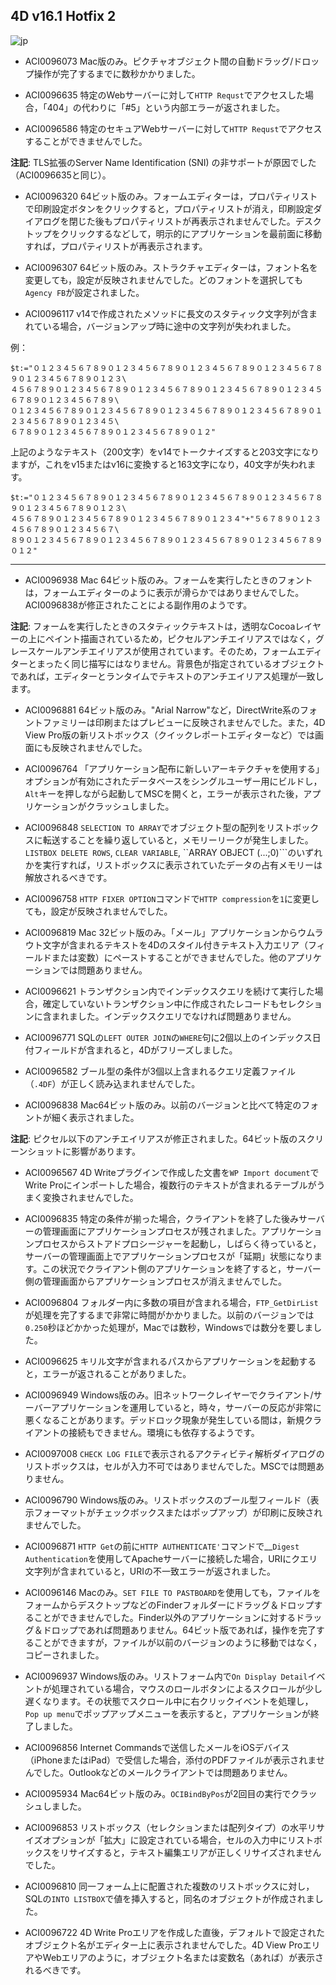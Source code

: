 ## 4D v16.1 Hotfix 2

![jp](https://cloud.githubusercontent.com/assets/10509075/16182979/016305e0-36e7-11e6-816b-2335cc6f0abb.png)

* ACI0096073 Mac版のみ。ピクチャオブジェクト間の自動ドラッグ/ドロップ操作が完了するまでに数秒かかりました。

* ACI0096635 特定のWebサーバーに対して``HTTP Requst``でアクセスした場合，「404」の代わりに「#5」という内部エラーが返されました。

* ACI0096586 特定のセキュアWebサーバーに対して``HTTP Requst``でアクセスすることができませんでした。

**注記**: TLS拡張のServer Name Identification (SNI) の非サポートが原因でした（ACI0096635と同じ）。

* ACI0096320 64ビット版のみ。フォームエディターは，プロパティリストで印刷設定ボタンをクリックすると，プロパティリストが消え，印刷設定ダイアログを閉じた後もプロパティリストが再表示されませんでした。デスクトップをクリックするなどして，明示的にアプリケーションを最前面に移動すれば，プロパティリストが再表示されます。

* ACI0096307 64ビット版のみ。ストラクチャエディターは，フォント名を変更しても，設定が反映されませんでした。どのフォントを選択しても``Agency FB``が設定されました。

* ACI0096117 v14で作成されたメソッドに長文のスタティック文字列が含まれている場合，バージョンアップ時に途中の文字列が失われました。

例：

```
$t:="０１２３４５６７８９０１２３４５６７８９０１２３４５６７８９０１２３４５６７８９０１２３４５６７８９０１２３\
４５６７８９０１２３４５６７８９０１２３４５６７８９０１２３４５６７８９０１２３４５６７８９０１２３４５６７８９\
０１２３４５６７８９０１２３４５６７８９０１２３４５６７８９０１２３４５６７８９０１２３４５６７８９０１２３４５\
６７８９０１２３４５６７８９０１２３４５６７８９０１２"
```

上記のようなテキスト（200文字）をv14でトークナイズすると203文字になりますが，これをv15またはv16に変換すると163文字になり，40文字が失われます。

```
$t:="０１２３４５６７８９０１２３４５６７８９０１２３４５６７８９０１２３４５６７８９０１２３４５６７８９０１２３\
４５６７８９０１２３４５６７８９０１２３４５６７８９０１２３４"+"５６７８９０１２３４５６７８９０１２３４５６７\
８９０１２３４５６７８９０１２３４５６７８９０１２３４５６７８９０１２３４５６７８９０１２"
```

---

* ACI0096938 Mac 64ビット版のみ。フォームを実行したときのフォントは，フォームエディターのように表示が滑らかではありませんでした。ACI0096838が修正されたことによる副作用のようです。

**注記**: フォームを実行したときのスタティックテキストは，透明なCocoaレイヤーの上にペイント描画されているため，ピクセルアンチエイリアスではなく，グレースケールアンチエイリアスが使用されています。そのため，フォームエディターとまったく同じ描写にはなりません。背景色が指定されているオブジェクトであれば，エディターとランタイムでテキストのアンチエイリアス処理が一致します。

* ACI0096881 64ビット版のみ。"Arial Narrow"など，DirectWrite系のフォントファミリーは印刷またはプレビューに反映されませんでした。また，4D View Pro版の新リストボックス（クイックレポートエディターなど）では画面にも反映されませんでした。

* ACI0096764 「アプリケーション配布に新しいアーキテクチャを使用する」オプションが有効にされたデータベースをシングルユーザー用にビルドし，``Alt``キーを押しながら起動してMSCを開くと，エラーが表示された後，アプリケーションがクラッシュしました。
* ACI0096848 ``SELECTION TO ARRAY``でオブジェクト型の配列をリストボックスに転送することを繰り返していると，メモリーリークが発生しました。``LISTBOX DELETE ROWS``, ``CLEAR VARIABLE``, ``ARRAY OBJECT (...;0)```のいずれかを実行すれば，リストボックスに表示されていたデータの占有メモリーは解放されるべきです。

* ACI0096758 ``HTTP FIXER OPTION``コマンドで``HTTP compression``を``1``に変更しても，設定が反映されませんでした。

* ACI0096819 Mac 32ビット版のみ。「メール」アプリケーションからウムラウト文字が含まれるテキストを4Dのスタイル付きテキスト入力エリア（フィールドまたは変数）にペーストすることができませんでした。他のアプリケーションでは問題ありません。

* ACI0096621 トランザクション内でインデックスクエリを続けて実行した場合，確定していないトランザクション中に作成されたレコードもセレクションに含まれました。インデックスクエリでなければ問題ありません。

* ACI0096771 SQLの``LEFT OUTER JOIN``の``WHERE``句に2個以上のインデックス日付フィールドが含まれると，4Dがフリーズしました。

* ACI0096582 ブール型の条件が3個以上含まれるクエリ定義ファイル（``.4DF``）が正しく読み込まれませんでした。

* ACI0096838 Mac64ビット版のみ。以前のバージョンと比べて特定のフォントが細く表示されました。

**注記**: ピクセル以下のアンチエイリアスが修正されました。64ビット版のスクリーンショットに影響があります。

* ACI0096567 4D Writeプラグインで作成した文書を``WP Import document``でWrite Proにインポートした場合，複数行のテキストが含まれるテーブルがうまく変換されませんでした。

* ACI0096835 特定の条件が揃った場合，クライアントを終了した後みサーバーの管理画面にアプリケーションプロセスが残されました。アプリケーションプロセスからストアドプロシージャーを起動し，しばらく待っていると，サーバーの管理画面上でアプリケーションプロセスが「延期」状態になります。この状況でクライアント側のアプリケーションを終了すると，サーバー側の管理画面からアプリケーションプロセスが消えませんでした。

* ACI0096804 フォルダー内に多数の項目が含まれる場合，``FTP_GetDirList ``が処理を完了するまで非常に時間がかかりました。以前のバージョンでは``0.250``秒ほどかかった処理が，Macでは数秒，Windowsでは数分を要しました。

* ACI0096625 キリル文字が含まれるパスからアプリケーションを起動すると，エラーが返されることがありました。

* ACI0096949 Windows版のみ。旧ネットワークレイヤーでクライアント/サーバーアプリケーションを運用していると，時々，サーバーの反応が非常に悪くなることがあります。デッドロック現象が発生している間は，新規クライアントの接続もできません。環境にも依存するようです。

* ACI0097008 ``CHECK LOG FILE``で表示されるアクティビティ解析ダイアログのリストボックスは，セルが入力不可ではありませんでした。MSCでは問題ありません。

* ACI0096790 Windows版のみ。リストボックスのブール型フィールド（表示フォーマットがチェックボックスまたはポップアップ）が印刷に反映されませんでした。

* ACI0096871 ``HTTP Get``の前に``HTTP AUTHENTICATE'``コマンドで__``Digest Authentication``を使用してApacheサーバーに接続した場合，URIにクエリ文字列が含まれていると，URIの不一致エラーが返されました。

* ACI0096146 Macのみ。``SET FILE TO PASTBOARD``を使用しても，ファイルをフォームからデスクトップなどのFinderフォルダーにドラッグ＆ドロップすることができませんでした。Finder以外のアプリケーションに対するドラッグ＆ドロップであれば問題ありません。64ビット版であれば，操作を完了することができますが，ファイルが以前のバージョンのように移動ではなく，コピーされました。

* ACI0096937 Windows版のみ。リストフォーム内で``On Display Detail``イベントが処理されている場合，マウスのロールボタンによるスクロールが少し遅くなります。その状態でスクロール中に右クリックイベントを処理し，``Pop up menu``でポップアップメニューを表示すると，アプリケーションが終了しました。

* ACI0096856 Internet Commandsで送信したメールをiOSデバイス（iPhoneまたはiPad）で受信した場合，添付のPDFファイルが表示されませんでした。Outlookなどのメールクライアントでは問題ありません。

* ACI0095934 Mac64ビット版のみ。``OCIBindByPos``が2回目の実行でクラッシュしました。

* ACI0096853 リストボックス（セレクションまたは配列タイプ）の水平リサイズオプションが「拡大」に設定されている場合，セルの入力中にリストボックスをリサイズすると，テキスト編集エリアが正しくリサイズされませんでした。

* ACI0096810 同一フォーム上に配置された複数のリストボックスに対し，SQLの``INTO LISTBOX``で値を挿入すると，同名のオブジェクトが作成されました。

* ACI0096722 4D Write Proエリアを作成した直後，デフォルトで設定されたオブジェクト名がエディター上に表示されませんでした。4D View ProエリアやWebエリアのように，オブジェクト名または変数名（あれば）が表示されるべきです。
